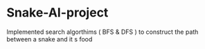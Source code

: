 # Snake-AI-project
Implemented search algorthims ( BFS &amp; DFS ) to construct the path between a snake and it s food 
